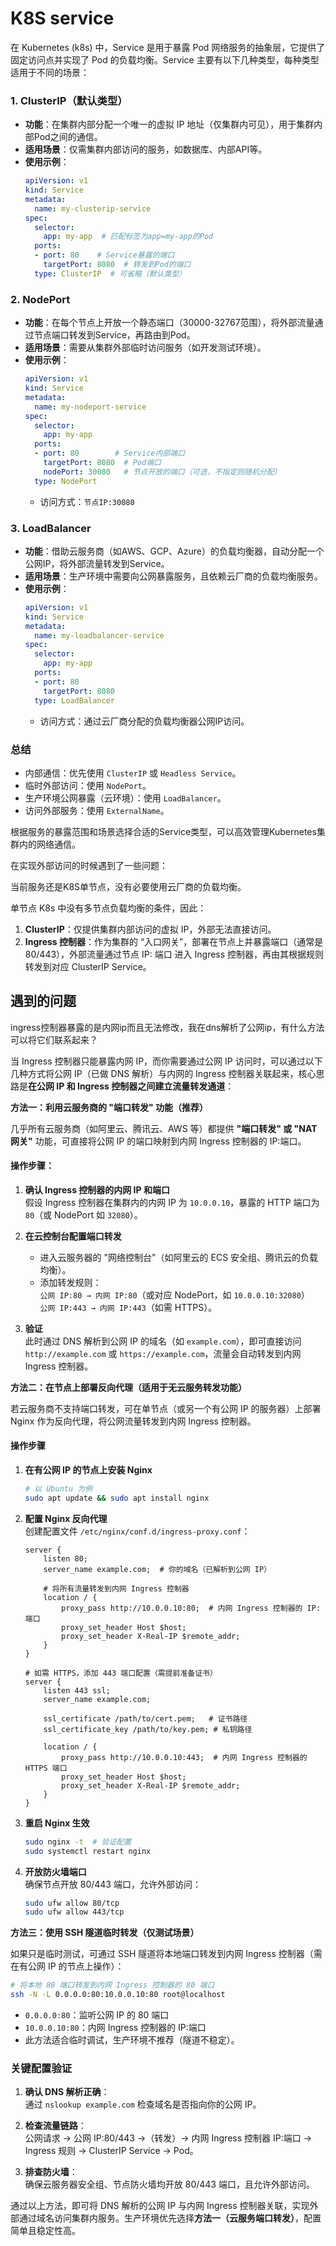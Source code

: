 # K8S  service

在 Kubernetes (k8s) 中，Service 是用于暴露 Pod 网络服务的抽象层，它提供了固定访问点并实现了 Pod 的负载均衡。Service 主要有以下几种类型，每种类型适用于不同的场景：


### 1. ClusterIP（默认类型）
- **功能**：在集群内部分配一个唯一的虚拟 IP 地址（仅集群内可见），用于集群内部Pod之间的通信。
- **适用场景**：仅需集群内部访问的服务，如数据库、内部API等。
- **使用示例**：
  ```yaml
  apiVersion: v1
  kind: Service
  metadata:
    name: my-clusterip-service
  spec:
    selector:
      app: my-app  # 匹配标签为app=my-app的Pod
    ports:
    - port: 80    # Service暴露的端口
      targetPort: 8080  # 转发到Pod的端口
    type: ClusterIP  # 可省略（默认类型）
  ```


### 2. NodePort
- **功能**：在每个节点上开放一个静态端口（30000-32767范围），将外部流量通过节点端口转发到Service，再路由到Pod。
- **适用场景**：需要从集群外部临时访问服务（如开发测试环境）。
- **使用示例**：
  ```yaml
  apiVersion: v1
  kind: Service
  metadata:
    name: my-nodeport-service
  spec:
    selector:
      app: my-app
    ports:
    - port: 80        # Service内部端口
      targetPort: 8080  # Pod端口
      nodePort: 30080   # 节点开放的端口（可选，不指定则随机分配）
    type: NodePort
  ```
  - 访问方式：`节点IP:30080`


### 3. LoadBalancer
- **功能**：借助云服务商（如AWS、GCP、Azure）的负载均衡器，自动分配一个公网IP，将外部流量转发到Service。
- **适用场景**：生产环境中需要向公网暴露服务，且依赖云厂商的负载均衡服务。
- **使用示例**：
  ```yaml
  apiVersion: v1
  kind: Service
  metadata:
    name: my-loadbalancer-service
  spec:
    selector:
      app: my-app
    ports:
    - port: 80
      targetPort: 8080
    type: LoadBalancer
  ```
  - 访问方式：通过云厂商分配的负载均衡器公网IP访问。


### 总结
- 内部通信：优先使用 `ClusterIP` 或 `Headless Service`。
- 临时外部访问：使用 `NodePort`。
- 生产环境公网暴露（云环境）：使用 `LoadBalancer`。
- 访问外部服务：使用 `ExternalName`。

根据服务的暴露范围和场景选择合适的Service类型，可以高效管理Kubernetes集群内的网络通信。





在实现外部访问的时候遇到了一些问题：

当前服务还是K8S单节点，没有必要使用云厂商的负载均衡。

单节点 K8s 中没有多节点负载均衡的条件，因此：

1. **ClusterIP**：仅提供集群内部访问的虚拟 IP，外部无法直接访问。
2. **Ingress 控制器**：作为集群的 “入口网关”，部署在节点上并暴露端口（通常是 80/443），外部流量通过节点 IP: 端口 进入 Ingress 控制器，再由其根据规则转发到对应 ClusterIP Service。



## 遇到的问题

ingress控制器暴露的是内网ip而且无法修改，我在dns解析了公网ip，有什么方法可以将它们联系起来？



当 Ingress 控制器只能暴露内网 IP，而你需要通过公网 IP 访问时，可以通过以下几种方式将公网 IP（已做 DNS 解析）与内网的 Ingress 控制器关联起来，核心思路是**在公网 IP 和 Ingress 控制器之间建立流量转发通道**：

**方法一：利用云服务商的 "端口转发" 功能（推荐）**

几乎所有云服务商（如阿里云、腾讯云、AWS 等）都提供 **"端口转发" 或 "NAT 网关"** 功能，可直接将公网 IP 的端口映射到内网 Ingress 控制器的 IP:端口。

#### 操作步骤：
1. **确认 Ingress 控制器的内网 IP 和端口**  
   假设 Ingress 控制器在集群内的内网 IP 为 `10.0.0.10`，暴露的 HTTP 端口为 `80`（或 NodePort 如 `32080`）。

2. **在云控制台配置端口转发**  
   - 进入云服务器的 "网络控制台"（如阿里云的 ECS 安全组、腾讯云的负载均衡）。  
   - 添加转发规则：  
     `公网 IP:80 → 内网 IP:80`（或对应 NodePort，如 `10.0.0.10:32080`）  
     `公网 IP:443 → 内网 IP:443`（如需 HTTPS）。

3. **验证**  
   此时通过 DNS 解析到公网 IP 的域名（如 `example.com`），即可直接访问 `http://example.com` 或 `https://example.com`，流量会自动转发到内网 Ingress 控制器。

**方法二：在节点上部署反向代理（适用于无云服务转发功能）**

若云服务商不支持端口转发，可在单节点（或另一个有公网 IP 的服务器）上部署 Nginx 作为反向代理，将公网流量转发到内网 Ingress 控制器。

#### 操作步骤
1. **在有公网 IP 的节点上安装 Nginx**  
   ```bash
   # 以 Ubuntu 为例
   sudo apt update && sudo apt install nginx
   ```

2. **配置 Nginx 反向代理**  
   创建配置文件 `/etc/nginx/conf.d/ingress-proxy.conf`：  
   ```nginx
   server {
       listen 80;
       server_name example.com;  # 你的域名（已解析到公网 IP）

       # 将所有流量转发到内网 Ingress 控制器
       location / {
           proxy_pass http://10.0.0.10:80;  # 内网 Ingress 控制器的 IP:端口
           proxy_set_header Host $host;
           proxy_set_header X-Real-IP $remote_addr;
       }
   }

   # 如需 HTTPS，添加 443 端口配置（需提前准备证书）
   server {
       listen 443 ssl;
       server_name example.com;

       ssl_certificate /path/to/cert.pem;   # 证书路径
       ssl_certificate_key /path/to/key.pem; # 私钥路径

       location / {
           proxy_pass http://10.0.0.10:443;  # 内网 Ingress 控制器的 HTTPS 端口
           proxy_set_header Host $host;
           proxy_set_header X-Real-IP $remote_addr;
       }
   }
   ```

3. **重启 Nginx 生效**  
   ```bash
   sudo nginx -t  # 验证配置
   sudo systemctl restart nginx
   ```

4. **开放防火墙端口**  
   确保节点开放 80/443 端口，允许外部访问：  
   ```bash
   sudo ufw allow 80/tcp
   sudo ufw allow 443/tcp
   ```

**方法三：使用 SSH 隧道临时转发（仅测试场景）**

如果只是临时测试，可通过 SSH 隧道将本地端口转发到内网 Ingress 控制器（需在有公网 IP 的节点上操作）：  
```bash
# 将本地 80 端口转发到内网 Ingress 控制器的 80 端口
ssh -N -L 0.0.0.0:80:10.0.0.10:80 root@localhost
```
- `0.0.0.0:80`：监听公网 IP 的 80 端口  
- `10.0.0.10:80`：内网 Ingress 控制器的 IP:端口  
- 此方法适合临时调试，生产环境不推荐（隧道不稳定）。


### 关键配置验证
1. **确认 DNS 解析正确**：  
   通过 `nslookup example.com` 检查域名是否指向你的公网 IP。

2. **检查流量链路**：  
   公网请求 → 公网 IP:80/443 →（转发）→ 内网 Ingress 控制器 IP:端口 → Ingress 规则 → ClusterIP Service → Pod。

3. **排查防火墙**：  
   确保云服务器安全组、节点防火墙均开放 80/443 端口，且允许外部访问。


通过以上方法，即可将 DNS 解析的公网 IP 与内网 Ingress 控制器关联，实现外部通过域名访问集群内服务。生产环境优先选择**方法一（云服务端口转发）**，配置简单且稳定性高。

